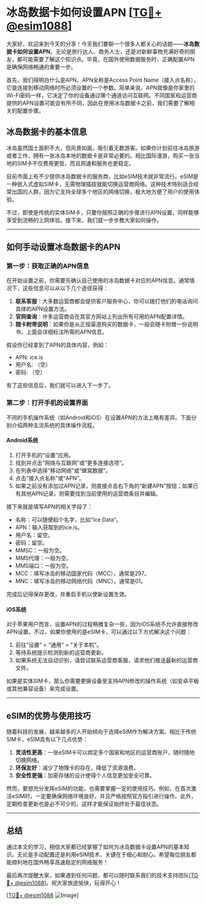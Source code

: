 # 冰岛数据卡如何设置APN [[TG💪+ @esim1088](https://t.me/s/esim1088)]

大家好，欢迎来到今天的分享！今天我们要聊一个很多人都关心的话题——**冰岛数据卡如何设置APN**。无论是旅行达人、商务人士，还是对新鲜事物充满好奇的朋友，都可能需要了解这个知识点。毕竟，在国外使用数据服务时，正确配置APN是确保网络畅通的重要一步。

首先，我们得明白什么是APN。APN全称是Access Point Name（接入点名称），它是连接到移动网络时所必须设置的一个参数。简单来说，APN就像是你家里的Wi-Fi密码一样，它决定了你的设备通过哪个通道访问互联网。不同国家和运营商提供的APN设置可能会有所不同，因此在使用冰岛数据卡之前，我们需要了解相关的配置步骤。

## 冰岛数据卡的基本信息

冰岛虽然国土面积不大，但风景如画，吸引着无数游客。如果你计划前往冰岛旅游或者工作，拥有一张冰岛本地的数据卡是非常必要的。相比国际漫游，购买一张当地的SIM卡不仅费用更低，而且网速和服务也更稳定。

目前市面上有不少提供冰岛数据卡的服务商，比如eSIM技术就非常流行。eSIM是一种嵌入式虚拟SIM卡，无需物理插拔就能切换运营商网络。这种技术特别适合经常出国的人群，因为它支持全球多个地区的网络切换，极大地方便了用户的使用体验。

不过，即使是传统的实体SIM卡，只要你按照正确的步骤进行APN设置，同样能够享受到流畅的上网体验。接下来，我们就一步步教大家如何操作。

---

## 如何手动设置冰岛数据卡的APN

### 第一步：获取正确的APN信息

在开始设置之前，你需要先确认自己使用的冰岛数据卡对应的APN信息。通常情况下，这些信息可以从以下几个途径获得：

1. **联系客服**：大多数运营商都会提供客户服务中心，你可以拨打他们的电话询问具体的APN设置方法。
2. **官网查询**：许多运营商会在其官方网站上列出所有可用的APN配置详情。
3. **随卡附带说明**：如果你是从正规渠道购买的数据卡，一般会随卡附赠一份说明书，上面会详细标注所需的APN信息。

假设你已经拿到了APN的具体内容，例如：

- APN: ice.is  
- 用户名: （空）  
- 密码: （空）

有了这些信息后，我们就可以进入下一步了。

### 第二步：打开手机的设置界面

不同的手机操作系统（如Android和iOS）在设置APN的方法上略有差异。下面分别介绍两种主流系统的具体操作流程。

#### Android系统

1. 打开手机的“设置”应用。
2. 找到并点击“网络与互联网”或“更多连接选项”。
3. 在列表中选择“移动网络”或“蜂窝数据”。
4. 点击“接入点名称”或“APN”。
5. 如果之前没有添加过APN记录，则直接点击右下角的“新建APN”按钮；如果已有其他APN记录，则需要找到当前使用的运营商条目并编辑。

接下来就是填写APN的相关字段了：

- 名称：可以随便起个名字，比如“Ice Data”。
- APN：输入获取到的ice.is。
- 用户名：留空。
- 密码：留空。
- MMSC：一般为空。
- MMS代理：一般为空。
- MMS端口：一般为空。
- MCC：填写冰岛的移动国家代码（MCC），通常是297。
- MNC：填写冰岛的移动网络代码（MNC），通常是01。

完成后记得保存更改，并重启手机以使新设置生效。

#### iOS系统

对于苹果用户而言，设置APN的过程稍微复杂一些，因为iOS系统不允许直接修改APN设置。不过，如果你使用的是eSIM卡，可以通过以下方式解决这个问题：

1. 前往“设置” > “通用” > “关于本机”。
2. 等待系统提示检测到新的运营商更新。
3. 如果系统无法自动识别，请尝试联系运营商客服，请求他们推送最新的运营商文件。

如果是实体SIM卡，那么你需要更换设备至支持APN修改的操作系统（如安卓平板或其他兼容设备）来完成设置。

---

## eSIM的优势与使用技巧

随着科技的发展，越来越多的人开始倾向于选择eSIM作为解决方案。相比于传统SIM卡，eSIM具有以下几点优势：

1. **灵活性更高**：一张eSIM卡可以绑定多个国家和地区的运营商账户，随时随地切换网络。
2. **环保友好**：减少了物理卡的存在，降低了资源浪费。
3. **安全性更强**：加密存储的设计使得个人信息更加安全可靠。

然而，要想充分发挥eSIM的功能，也需要掌握一定的使用技巧。例如，在首次激活eSIM时，一定要确保网络环境良好，并且严格按照官方指引进行操作。此外，定期检查更新也是必不可少的，这样才能保证始终处于最佳状态。

---

## 总结

通过本文的学习，相信大家都已经掌握了如何为冰岛数据卡设置APN的基本知识。无论是手动配置还是利用eSIM技术，关键在于细心和耐心。希望每位朋友都能顺利地在国外畅享高速稳定的网络服务！

最后再次提醒大家，如果遇到任何问题，都可以随时联系我们的技术支持团队[[TG💪+ @esim1088](https://t.me/s/esim1088)]。祝大家旅途愉快，玩得开心！

[[TG💪+ @esim1088](https://t.me/s/esim1088) ![Image](https://i.postimg.cc/4NQfJmqS/Snipaste-2025-05-13-00-14-12.png)]